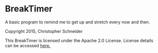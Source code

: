 # BreakTimer
A basic program to remind me to get up and stretch every now and then. 

Copyright 2015, Christopher Schneider

This BreakTimer is licensed under the Apache 2.0 License. License details can be accessed <a href="https://github.com/ccs19/BreakTimer/blob/master/LICENSE-2.0.txt">here.</a>
